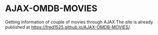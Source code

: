 # AJAX-OMDB-MOVIES
Getting information of couple of movies through AJAX
The site is already published at https://fred1525.github.io/AJAX-OMDB-MOVIES/.
